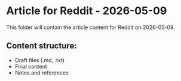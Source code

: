 # Article for Reddit - 2026-05-09

This folder will contain the article content for Reddit on 2026-05-09.

## Content structure:
- Draft files (.md, .txt)
- Final content
- Notes and references
